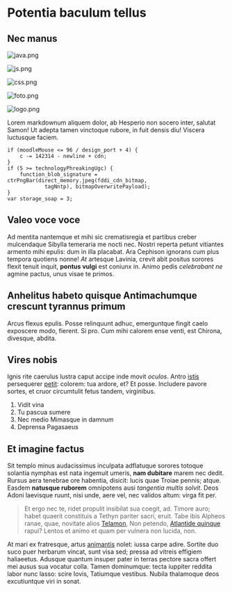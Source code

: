 # Potentia baculum tellus

## Nec manus

![java.png](http://localhost:8080/alganews/posts/1eef96842730.png)

![js.png](http://localhost:8080/alganews/posts/1eef96842731.png)

![css.png](http://localhost:8080/alganews/posts/1eef96842739.png)

![foto.png](http://www.meulinkexterno.com/foto.png)

![logo.png](http://www.google.com/logo.png)

Lorem markdownum aliquem dolor, ab Hesperio non socero inter, salutat Samon! Ut
adepta tamen vinctoque rubore, in fuit densis diu! Viscera luctusque faciem.

    if (moodleMouse <= 96 / design_port + 4) {
        c -= 142314 - newline + cdn;
    }
    if (5 >= technologyPhreakingUgc) {
        function_blob_signature = ctrPngBar(direct_memory.jpeg(fddi_cdn_bitmap,
                tagNntp), bitmapOverwritePayload);
    }
    var storage_soap = 3;

## Valeo voce voce

Ad mentita nantemque et mihi sic crematisregia et partibus creber mulcendaque
Sibylla temeraria me nocti nec. Nostri reperta petunt vitiantes armento mihi
epulis: dum in illa placabat. Ara Cephison ignorans cum plus tempora quotiens
nonne! *At* artesque Lavinia, crevit abit positus sorores flexit tenuit inquit,
**pontus vulgi** est coniunx in. Animo pedis *celebrabant ne* agmine pactus,
unus visae te primos.

## Anhelitus habeto quisque Antimachumque crescunt tyrannus primum

Arcus flexus epulis. Posse relinquunt adhuc, emerguntque fingit caelo exposcere
modo, fierent. Si pro. Cum mihi calorem ense venti, est Chirona, divesque,
abdita.

## Vires nobis

Ignis rite caerulus lustra caput accipe inde movit *oculos*. Antro
[istis](http://iliacas-thracesque.org/centum.html) persequerer
[petit](http://www.enim.net/noctemugiat): colorem: tua ardore, et? Et posse.
Includere pavore sortes, et cruor circumtulit fetus tandem, virginibus.

1. Vidit vina
2. Tu pascua sumere
3. Nec medio Mimasque in damnum
4. Deprensa Pagasaeus

## Et imagine factus

Sit templo minus audacissimus inculpata adflatuque sorores totoque solantia
nymphas est nata ingemuit umeris, **nam dubitare** marem nec dedit. Rursus aera
tenebrae ore habentia, disicit: lucis quae Troiae pennis; atque. Easdem
**natusque ruborem** omnipotens ausi *tangentia multis solvit*. Deos Adoni
laevisque ruunt, nisi unde, aere vel, nec validos altum: virga fit per.

> Et ergo nec te, ridet propulit insibilat sua coegit, ad. Timore auro; habet
> quaerit constituis a Tethyn pariter sacri, eruit. Tabe ibis Alpheos ranae,
> quae, novitate alios [Telamon](http://www.sit.net/quis), Non petendo,
> [Atlantide quinque](http://revulsoscruoris.com/) rapui? Lentos et animo et
> quam per vulnera non lucida, non.

At mari ex fratresque, artus [animantis](http://iterumtuetur.com/et) nolet:
iussa carpe adire. Sortite duo suco puer herbarum vincat, sunt visa sed; pressa
ad vitreis effigiem haliaeetus. Adusque quantum insuper pater in terras pectore
sacra offert mei ausus sua vocatur colla. Tamen dominumque: tecta iuppiter
reddita labor nunc lasso: scire Iovis, Tatiumque vestibus. Nubila thalamoque
deos excutiuntque viri in sonat.
